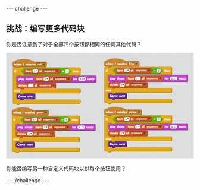 --- challenge ---
## 挑战：编写更多代码块
你是否注意到了对于全部四个按钮都相同的任何其他代码？

![screenshot](images/colour-more-blocks.png)

你能否编写另一种自定义代码块以供每个按钮使用？

--- /challenge ---

